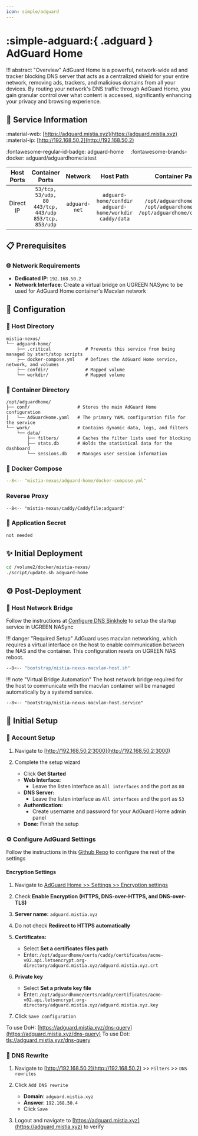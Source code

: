 ```yaml
---
icon: simple/adguard
---
```


# :simple-adguard:{ .adguard } AdGuard Home

<!-- markdownlint-disable MD033 -->

!!! abstract "Overview"
    AdGuard Home is a powerful, network-wide ad and tracker blocking DNS server that acts as a centralized shield for your entire network, removing ads, trackers, and malicious domains from all your devices. By routing your network's DNS traffic through AdGuard Home, you gain granular control over what content is accessed, significantly enhancing your privacy and browsing experience.

## 📑 Service Information

:material-web: [https://adguard.mistia.xyz](https://adguard.mistia.xyz) &nbsp;&nbsp;&nbsp; :material-ip: [http://192.168.50.2](http://192.168.50.2)

:fontawesome-regular-id-badge: adguard-home &nbsp;&nbsp;&nbsp; :fontawesome-brands-docker: adguard/adguardhome:latest

| Host Ports | Container Ports | Network |  Host Path | Container Path |
|:----------:|:------------:|:----------:|:----------:|:--------------:|
| Direct IP | `53/tcp, 53/udp, 80`<br>`443/tcp, 443/udp`<br>`853/tcp, 853/udp` | `adguard-net` | `adguard-home/confdir`<br>`adguard-home/workdir`<br>`caddy/data` | `/opt/adguardhome/conf`<br>`/opt/adguardhome/work`<br>`/opt/adguardhome/certs:ro` |

## 📋 Prerequisites

### 🌐 Network Requirements

- **Dedicated IP**: `192.168.50.2`
- **Network Interface**: Create a virtual bridge on UGREEN NASync to be used for AdGuard Home container's Macvlan network

## 🔧 Configuration

### 📂 Host Directory

```text
mistia-nexus/
└── adguard-home/          
    ├── .critical             # Prevents this service from being managed by start/stop scripts
    ├── docker-compose.yml    # Defines the AdGuard Home service, network, and volumes
    ├── confdir/              # Mapped volume
    └── workdir/              # Mapped volume
```

### 📁 Container Directory

```text
/opt/adguardhome/
├── conf/                  # Stores the main AdGuard Home configuration
│   └── AdGuardHome.yaml   # The primary YAML configuration file for the service
└── work/                  # Contains dynamic data, logs, and filters
    └── data/              
        ├── filters/       # Caches the filter lists used for blocking
        ├── stats.db       # Holds the statistical data for the dashboard
        └── sessions.db    # Manages user session information
```

### 🐋 Docker Compose

```yaml title="docker-compose.yml"
--8<-- "mistia-nexus/adguard-home/docker-compose.yml"
```

### Reverse Proxy

```Caddyfile title="Caddyfile"
--8<-- "mistia-nexus/caddy/Caddyfile:adguard"
```

### 📄 Application Secret

```text
not needed
```

## ✨ Initial Deployment

```bash
cd /volume2/docker/mistia-nexus/
./script/update.sh adguard-home
```

## ⚙️ Post-Deployment

### 🌉 Host Network Bridge

Follow the instructions at [Configure DNS Sinkhole](../../initial-setup/mistia-nexus#configure-dns-sinkhole) to setup the startup service in UGREEN NASync

!!! danger "Required Setup"
    AdGuard uses macvlan networking, which requires a virtual interface on the host to enable communication between the NAS and the container.
    This configuration resets on UGREEN NAS reboot.

```bash title="mistia-nexus-macvlan-host.sh"
--8<-- "bootstrap/mistia-nexus-macvlan-host.sh"
```

!!! note "Virtual Bridge Automation"
    The host network bridge required for the host to communicate with the macvlan container will be managed automatically by a systemd service.

```systemd title="mistia-nexus-macvlan-host.service"
--8<-- "bootstrap/mistia-nexus-macvlan-host.service"
```

## 🚀 Initial Setup

### 🪪 Account Setup

1. Navigate to [http://192.168.50.2:3000](http://192.168.50.2:3000)

2. Complete the setup wizard

      - Click **Get Started**
      - **Web Interface:**
        - Leave the listen interface as `All interfaces` and the port as `80`
      - **DNS Server:**
        - Leave the listen interface as `All interfaces` and the port as `53`
      - **Authentication:**
        - Create username and password for your AdGuard Home admin panel
      - **Done:** Finish the setup

### ⚙️ Configure AdGuard Settings

Follow the instructions in this [Github Repo](https://github.com/celenityy/adguard-home-settings/blob/main/README.md) to configure the rest of the settings

#### Encryption Settings

1. Navigate to [AdGuard Home >> Settings >> Encryption settings](https://adguard.mistia.xyz/#encryption)

2. Check **Enable Encryption (HTTPS, DNS-over-HTTPS, and DNS-over-TLS)**

3. **Server name:** `adguard.mistia.xyz`

4. Do not check **Redirect to HTTPS automatically**

5. **Certificates:**
   - Select **Set a certificates files path**
   - Enter: `/opt/adguardhome/certs/caddy/certificates/acme-v02.api.letsencrypt.org-directory/adguard.mistia.xyz/adguard.mistia.xyz.crt`

6. **Private key**
   - Select **Set a private key file**
   - Enter: `/opt/adguardhome/certs/caddy/certificates/acme-v02.api.letsencrypt.org-directory/adguard.mistia.xyz/adguard.mistia.xyz.key`

7. Click `Save configuration`

To use DoH: [https://adguard.mistia.xyz/dns-query](https://adguard.mistia.xyz/dns-query)
To use Dot: [tls://adguard.mistia.xyz/dns-query](tls://adguard.mistia.xyz/dns-query)

### 📝 DNS Rewrite

1. Navigate to [http://192.168.50.2](http://192.168.50.2) >> `Filters` >> `DNS rewrites`

2. Click `Add DNS rewrite`
      - **Domain**: `adguard.mistia.xyz`
      - **Answer**: `192.168.50.4`
      - Click `Save`

3. Logout and navigate to [https://adguard.mistia.xyz](https://adguard.mistia.xyz) to verify
